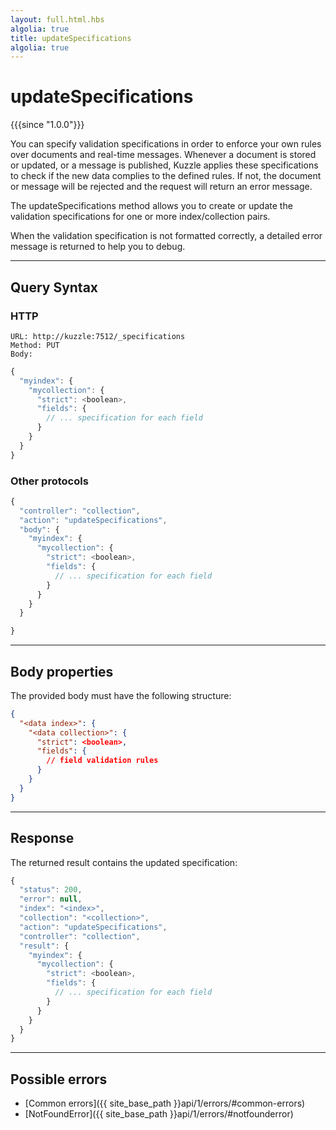 ```yaml
---
layout: full.html.hbs
algolia: true
title: updateSpecifications
algolia: true
---
```


# updateSpecifications

{{{since "1.0.0"}}}

You can specify validation specifications in order to enforce your own rules over documents and real-time messages.
Whenever a document is stored or updated, or a message is published, Kuzzle applies these specifications to check if the new data complies to the defined rules. If not, the document or message will be rejected and the request will return an error message.

The updateSpecifications method allows you to create or update the validation specifications for one or more index/collection pairs.

When the validation specification is not formatted correctly, a detailed error message is returned to help you to debug.

---

## Query Syntax

### HTTP

```http
URL: http://kuzzle:7512/_specifications
Method: PUT  
Body:
```

```js
{
  "myindex": {
    "mycollection": {
      "strict": <boolean>,
      "fields": {
        // ... specification for each field
      }
    }
  }
}
```

### Other protocols

```js
{
  "controller": "collection",
  "action": "updateSpecifications",
  "body": {
    "myindex": {
      "mycollection": {
        "strict": <boolean>,
        "fields": {
          // ... specification for each field
        }
      }
    }
  }

}
```

---

## Body properties

The provided body must have the following structure:

```json
{
  "<data index>": {
    "<data collection>": {
      "strict": <boolean>,
      "fields": {
        // field validation rules
      }
    }
  }
}
```

---

## Response

The returned result contains the updated specification:

```javascript
{
  "status": 200,
  "error": null,
  "index": "<index>",
  "collection": "<collection>",
  "action": "updateSpecifications",
  "controller": "collection",
  "result": {
    "myindex": {
      "mycollection": {
        "strict": <boolean>,
        "fields": {
          // ... specification for each field
        }
      }
    }
  }
}
```

---

## Possible errors

- [Common errors]({{ site_base_path }}api/1/errors/#common-errors)
- [NotFoundError]({{ site_base_path }}api/1/errors/#notfounderror)
